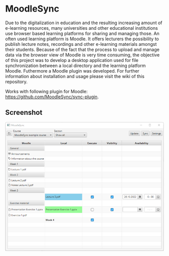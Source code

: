 # MoodleSync
Due to the digitalization in education and the resulting increasing amount of e-learning resources,
many universities and other educational institutions use browser based learning platforms for sharing
and managing those. An often used learning platform is Moodle. It offers lecturers the possibility
to publish lecture notes, recordings and other e-learning materials amongst their students. Because
of the fact that the process to upload and manage data via the browser view of Moodle is very time
consuming, the objective of this project was to develop a desktop application used for file
synchronization between a local directory and the learning platform Moodle. Futhermore a Moodle plugin was developed.
For further information about installation and usage please visit the wiki of this repository.

Works with following plugin for Moodle: https://github.com/MoodleSync/sync-plugin.

## Screenshot
![Main view](https://github.com/MoodleSync/sync-app/blob/main/doc/images/mainpage.png)
